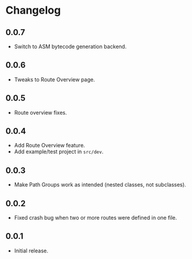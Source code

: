 # Changelog
## 0.0.7
- Switch to ASM bytecode generation backend.

## 0.0.6
- Tweaks to Route Overview page.

## 0.0.5
- Route overview fixes.

## 0.0.4
- Add Route Overview feature.
- Add example/test project in `src/dev`.

## 0.0.3
- Make Path Groups work as intended (nested classes, not subclasses).

## 0.0.2
- Fixed crash bug when two or more routes were defined in one file.

## 0.0.1
- Initial release.